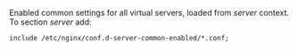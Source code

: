 Enabled common settings for all virtual servers, loaded from *server* context.
To section *server* add:

`include /etc/nginx/conf.d-server-common-enabled/*.conf;`
